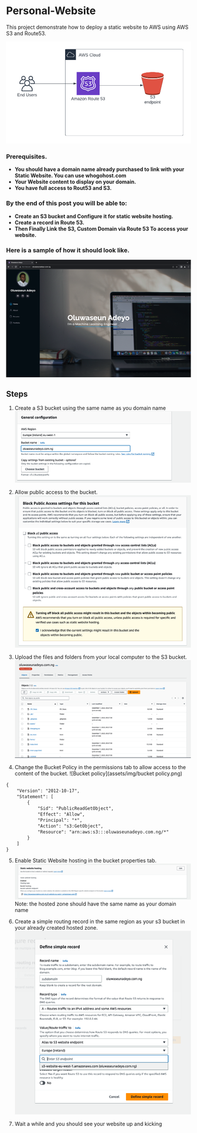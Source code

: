 # Personal-Website
This project demonstrate how to deploy a static website to AWS using AWS S3 and Route53.


![static website](assets/img/staticwebsite.png)
<!-- ![static website](assets/architecture.png) -->
### Prerequisites.
* **You should have a domain name already purchased to link with your Static Website. You can use whogohost.com**
* **Your Website content to display on your domain.**
* **You have full access to Rout53 and S3.**
  
### By the end of this post you will be able to: 
* **Create an S3 bucket and Configure it for static website hosting.**
* **Create a record in Route 53.**
* **Then Finally Link the S3, Custom Domain via Route 53 To access your website.**
### Here is a sample of how it should look like.
![website](assets/img/website.png)


## Steps 

1. Create a S3 bucket using the same name as you domain name 
![Create S3 bucket](assets/img/img.png)

2. Allow public access to the bucket.
![Public Access](assets/img/img1.png)

3. Upload the files and folders from your local computer to the S3 bucket.
![Upload to S3 bucket](assets/img/upload.png)

4. Change the Bucket Policy in the permissions tab to allow access to the content of the bucket.
![Bucket policy](assets/img/bucket policy.png)
```
{
    "Version": "2012-10-17",
    "Statement": [
        {
            "Sid": "PublicReadGetObject",
            "Effect": "Allow",
            "Principal": "*",
            "Action": "s3:GetObject",
            "Resource": "arn:aws:s3:::oluwaseunadeyo.com.ng/*"
        }
    ]
}
```

5. Enable Static Website hosting in the bucket properties tab.
![Bucket properties](assets/img/enabletatic.png)
Note: the hosted zone should have the same name as your domain name

6. Create a simple routing record in the same region as your s3 bucket in your already created hosted zone.
![Route53](assets/img/route53.png)

7. Wait a while and you should see your website up and kicking
